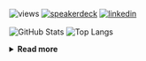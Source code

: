 ![views](https://komarev.com/ghpvc/?username=chck&color=blueviolet)
[![speakerdeck](https://img.shields.io/badge/Speaker_Deck-chck-8a2be2?style=flat-square&logo=speaker-deck)](https://speakerdeck.com/chck)
[![linkedin](https://img.shields.io/badge/LinkedIn-chck-8a2be2?style=flat-square&logo=linkedin)](https://www.linkedin.com/in/chck/)

<p align="left"> 
  <img alt="GitHub Stats" align="center" height="150" src="https://github-readme-stats-nine-umber-51.vercel.app/api?username=chck&count_private=true&show_icons=true&hide_title=true&theme=buefy" />
  <img alt="Top Langs" align="center" height="150" src="https://github-readme-stats-nine-umber-51.vercel.app/api/top-langs/?username=chck&layout=compact&count_private=true&show_icons=true&hide_title=true&theme=buefy" />
</p>

<details>
  <summary><b>Read more</b></summary>
  <br>

  <!--START_SECTION:waka-->
**🐱 My GitHub Data** 

> 📦 77.0 kB Used in GitHub's Storage 
 > 
> 🏆 43 Contributions in the Year 2024
 > 
> 💼 Opted to Hire
 > 
> 📜 134 Public Repositories 
 > 
> 🔑 19 Private Repositories 
 > 
**I'm a Night 🦉** 

```text
🌞 Morning                802 commits         ███░░░░░░░░░░░░░░░░░░░░░░   12.94 % 
🌆 Daytime                2020 commits        ████████░░░░░░░░░░░░░░░░░   32.60 % 
🌃 Evening                1773 commits        ███████░░░░░░░░░░░░░░░░░░   28.62 % 
🌙 Night                  1601 commits        ██████░░░░░░░░░░░░░░░░░░░   25.84 % 
```
📅 **I'm Most Productive on Thursday** 

```text
Monday                   1231 commits        █████░░░░░░░░░░░░░░░░░░░░   19.87 % 
Tuesday                  947 commits         ████░░░░░░░░░░░░░░░░░░░░░   15.28 % 
Wednesday                1022 commits        ████░░░░░░░░░░░░░░░░░░░░░   16.49 % 
Thursday                 1476 commits        ██████░░░░░░░░░░░░░░░░░░░   23.82 % 
Friday                   646 commits         ███░░░░░░░░░░░░░░░░░░░░░░   10.43 % 
Saturday                 340 commits         █░░░░░░░░░░░░░░░░░░░░░░░░   05.49 % 
Sunday                   534 commits         ██░░░░░░░░░░░░░░░░░░░░░░░   08.62 % 
```


📊 **This Week I Spent My Time On** 

```text
💬 Programming Languages: 
Other                    13 hrs 44 mins      █████████████████████████   99.31 % 
Markdown                 4 mins              ░░░░░░░░░░░░░░░░░░░░░░░░░   00.59 % 
INI                      0 secs              ░░░░░░░░░░░░░░░░░░░░░░░░░   00.10 % 

🔥 Editors: 
Chrome                   13 hrs 44 mins      █████████████████████████   99.31 % 
VS Code                  4 mins              ░░░░░░░░░░░░░░░░░░░░░░░░░   00.59 % 
PyCharm                  0 secs              ░░░░░░░░░░░░░░░░░░░░░░░░░   00.10 % 
```

**I Mostly Code in Python** 

```text
Python                   40 repos            ████████░░░░░░░░░░░░░░░░░   32.00 % 
Jupyter Notebook         20 repos            ████░░░░░░░░░░░░░░░░░░░░░   16.00 % 
Rust                     7 repos             █░░░░░░░░░░░░░░░░░░░░░░░░   05.60 % 
Shell                    3 repos             █░░░░░░░░░░░░░░░░░░░░░░░░   02.40 % 
Astro                    1 repo              ░░░░░░░░░░░░░░░░░░░░░░░░░   00.80 % 
```



**Timeline**

![Lines of Code chart](https://raw.githubusercontent.com/chck/chck/main/assets/bar_graph.png)


 Last Updated on 2024-02-26 01:21 UTC
<!--END_SECTION:waka-->
</details>

